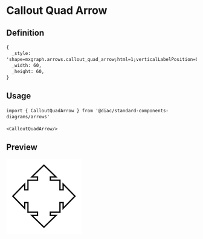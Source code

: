 # Callout Quad Arrow

## Definition

```
{
  _style: 'shape=mxgraph.arrows.callout_quad_arrow;html=1;verticalLabelPosition=bottom;verticalAlign=top;strokeWidth=2;strokeColor=#000000;',
  _width: 60,
  _height: 60,
}
```

## Usage

```
import { CalloutQuadArrow } from '@diac/standard-components-diagrams/arrows'

<CalloutQuadArrow/>
```

## Preview

<img src="./callout-quad-arrow.png" width="200"/>
